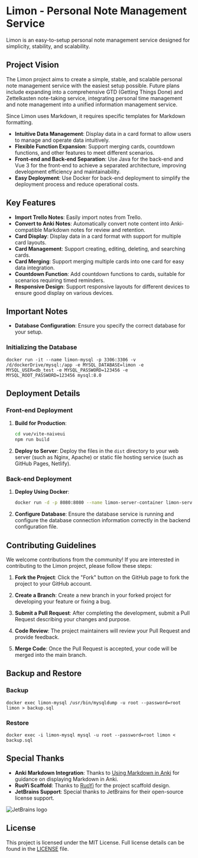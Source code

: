 # Limon - Personal Note Management Service

Limon is an easy-to-setup personal note management service designed for simplicity, stability, and scalability.

## Project Vision

The Limon project aims to create a simple, stable, and scalable personal note management service with the easiest setup possible. Future plans include expanding into a comprehensive GTD (Getting Things Done) and Zettelkasten note-taking service, integrating personal time management and note management into a unified information management service.

Since Limon uses Markdown, it requires specific templates for Markdown formatting.

- **Intuitive Data Management**: Display data in a card format to allow users to manage and operate data intuitively.
- **Flexible Function Expansion**: Support merging cards, countdown functions, and other features to meet different scenarios.
- **Front-end and Back-end Separation**: Use Java for the back-end and Vue 3 for the front-end to achieve a separated architecture, improving development efficiency and maintainability.
- **Easy Deployment**: Use Docker for back-end deployment to simplify the deployment process and reduce operational costs.

## Key Features

- **Import Trello Notes**: Easily import notes from Trello.
- **Convert to Anki Notes**: Automatically convert note content into Anki-compatible Markdown notes for review and retention.
- **Card Display**: Display data in a card format with support for multiple card layouts.
- **Card Management**: Support creating, editing, deleting, and searching cards.
- **Card Merging**: Support merging multiple cards into one card for easy data integration.
- **Countdown Function**: Add countdown functions to cards, suitable for scenarios requiring timed reminders.
- **Responsive Design**: Support responsive layouts for different devices to ensure good display on various devices.

## Important Notes

- **Database Configuration**: Ensure you specify the correct database for your setup.

### Initializing the Database

```shell
docker run -it --name limon-mysql -p 3306:3306 -v /d/dockerDrive/mysql:/app -e MYSQL_DATABASE=limon -e MYSQL_USER=db_test -e MYSQL_PASSWORD=123456 -e MYSQL_ROOT_PASSWORD=123456 mysql:8.0
```


## Deployment Details

### Front-end Deployment

1. **Build for Production**:
   ```bash
   cd vue/vite-naiveui
   npm run build
   ```

2. **Deploy to Server**:
   Deploy the files in the `dist` directory to your web server (such as Nginx, Apache) or static file hosting service (such as GitHub Pages, Netlify).

### Back-end Deployment

1. **Deploy Using Docker**:
   ```bash
   docker run -d -p 8080:8080 --name limon-server-container limon-server
   ```

2. **Configure Database**:
   Ensure the database service is running and configure the database connection information correctly in the backend configuration file.

## Contributing Guidelines

We welcome contributions from the community! If you are interested in contributing to the Limon project, please follow these steps:

1. **Fork the Project**: Click the "Fork" button on the GitHub page to fork the project to your GitHub account.

2. **Create a Branch**: Create a new branch in your forked project for developing your feature or fixing a bug.

3. **Submit a Pull Request**: After completing the development, submit a Pull Request describing your changes and purpose.

4. **Code Review**: The project maintainers will review your Pull Request and provide feedback.

5. **Merge Code**: Once the Pull Request is accepted, your code will be merged into the main branch.


## Backup and Restore

### Backup

```shell
docker exec limon-mysql /usr/bin/mysqldump -u root --password=root limon > backup.sql
```

### Restore

```shell
docker exec -i limon-mysql mysql -u root --password=root limon < backup.sql
```



## Special Thanks

- **Anki Markdown Integration**: Thanks to [Using Markdown in Anki](https://zhuanlan.zhihu.com/p/137570649) for guidance on displaying Markdown in Anki.
- **RuoYi Scaffold**: Thanks to [RuoYi](https://gitee.com/y_project/RuoYi-Vue) for the project scaffold design.
- **JetBrains Support**: Special thanks to JetBrains for their open-source license support.

![JetBrains logo](https://resources.jetbrains.com/storage/products/company/brand/logos/jetbrains.svg)

## License

This project is licensed under the MIT License. Full license details can be found in the [LICENSE](https://github.com/aircjm/limon/blob/master/LICENSE) file.
